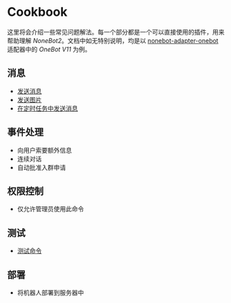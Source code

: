 # Cookbook

这里将会介绍一些常见问题解法。每一个部分都是一个可以直接使用的插件，用来帮助理解 _NoneBot2_。文档中如无特别说明，均是以 [nonebot-adapter-onebot](https://github.com/nonebot/adapter-onebot) 适配器中的 _OneBot V11_ 为例。

## 消息

- [发送消息](./docs/message/send_message.md)
- [发送图片](./docs/message/send_picture.md)
- [在定时任务中发送消息](./docs/message/send_message_in_schedule.md)

## 事件处理

- 向用户索要额外信息
- 连续对话
- 自动批准入群申请

## 权限控制

- 仅允许管理员使用此命令

## 测试

- [测试命令](./docs/test/test_command.md)

## 部署

- 将机器人部署到服务器中
